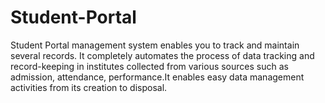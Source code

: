 # Student-Portal
Student Portal management system enables you to track and maintain several records. It completely automates the process of data tracking and record-keeping in institutes collected from various sources such as admission, attendance, performance.It enables easy data management activities from its creation to disposal.
